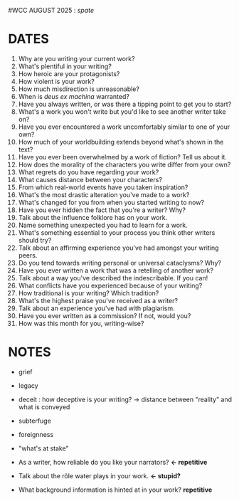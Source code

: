 #WCC AUGUST 2025 : *spate*
<!-- Atra-ḫasīs -->

# DATES

1. Why are you writing your current work?
2. What's plentiful in your writing?
3. How heroic are your protagonists?
4. How violent is your work?
5. How much misdirection is unreasonable?
6. When is *deus ex machina* warranted? 
7. Have you always written, or was there a tipping point to get you to start? 
8. What's a work you won't write but you'd like to see another writer take on?
9. Have you ever encountered a work uncomfortably similar to one of your own?
10. How much of your worldbuilding extends beyond what's shown in the text?
11. Have you ever been overwhelmed by a work of fiction? Tell us about it.
12. How does the morality of the characters you write differ from your own?
13. What regrets do you have regarding your work?
14. What causes distance between your characters?
15. From which real-world events have you taken inspiration?
16. What's the most drastic alteration you've made to a work?
17. What's changed for you from when you started writing to now?
18. Have you ever hidden the fact that you're a writer? Why?
19. Talk about the influence folklore has on your work.
20. Name something unexpected you had to learn for a work.
21. What's something essential to your process you think other writers should try?
22. Talk about an affirming experience you've had amongst your writing peers.
23. Do you tend towards writing personal or universal cataclysms? Why?
24. Have you ever written a work that was a retelling of another work?
25. Talk about a way you've described the indescribable. If you can!
26. What conflicts have you experienced because of your writing?
27. How traditional is your writing? Which tradition?
28. What's the highest praise you've received as a writer?
29. Talk about an experience you've had with plagiarism.
30. Have you ever written as a commission? If not, would you?
31. How was this month for you, writing-wise?


# NOTES
- grief
- legacy
- deceit : how deceptive is your writing? → distance between "reality" and what is conveyed
- subterfuge
- foreignness
- "what's at stake"

- As a writer, how reliable do you like your narrators? **← repetitive**
- Talk about the rôle water plays in your work. **← stupid?**
- What background information is hinted at in your work? **repetitive**
